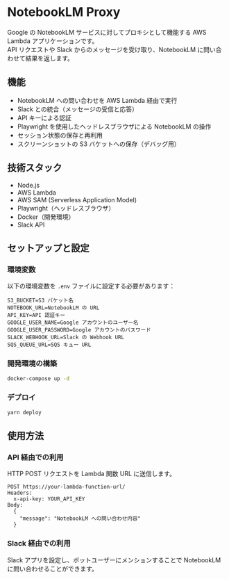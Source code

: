 # NotebookLM Proxy

Google の NotebookLM サービスに対してプロキシとして機能する AWS Lambda アプリケーションです。  
API リクエストや Slack からのメッセージを受け取り、NotebookLM に問い合わせて結果を返します。  

## 機能

- NotebookLM への問い合わせを AWS Lambda 経由で実行
- Slack との統合（メッセージの受信と応答）
- API キーによる認証
- Playwright を使用したヘッドレスブラウザによる NotebookLM の操作
- セッション状態の保存と再利用
- スクリーンショットの S3 バケットへの保存（デバッグ用）

## 技術スタック

- Node.js
- AWS Lambda
- AWS SAM (Serverless Application Model)
- Playwright（ヘッドレスブラウザ）
- Docker（開発環境）
- Slack API

## セットアップと設定

### 環境変数

以下の環境変数を `.env` ファイルに設定する必要があります：

```
S3_BUCKET=S3 バケット名
NOTEBOOK_URL=NotebookLM の URL
API_KEY=API 認証キー
GOOGLE_USER_NAME=Google アカウントのユーザー名
GOOGLE_USER_PASSWORD=Google アカウントのパスワード
SLACK_WEBHOOK_URL=Slack の Webhook URL
SQS_QUEUE_URL=SQS キュー URL
```

### 開発環境の構築

```bash
docker-compose up -d
```

### デプロイ

```bash
yarn deploy
```

## 使用方法

### API 経由での利用

HTTP POST リクエストを Lambda 関数 URL に送信します。

```
POST https://your-lambda-function-url/
Headers:
  x-api-key: YOUR_API_KEY
Body:
  {
    "message": "NotebookLM への問い合わせ内容"
  }
```

### Slack 経由での利用

Slack アプリを設定し、ボットユーザーにメンションすることで NotebookLM に問い合わせることができます。
